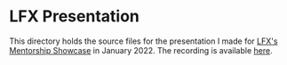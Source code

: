 # LFX Presentation

This directory holds the source files for the presentation I made for [LFX's
Mentorship
Showcase](https://events.linuxfoundation.org/lfx-mentorship-showcase/) in
January 2022. The recording is available
[here](https://youtu.be/htLCyqY0kt0?t=3166).
